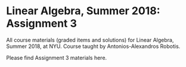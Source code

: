 # Linear Algebra, Summer 2018: Assignment 3
All course materials (graded items and solutions) for Linear Algebra, Summer 2018, at NYU. Course taught by Antonios-Alexandros Robotis.

Please find Assignment 3 materials here.

